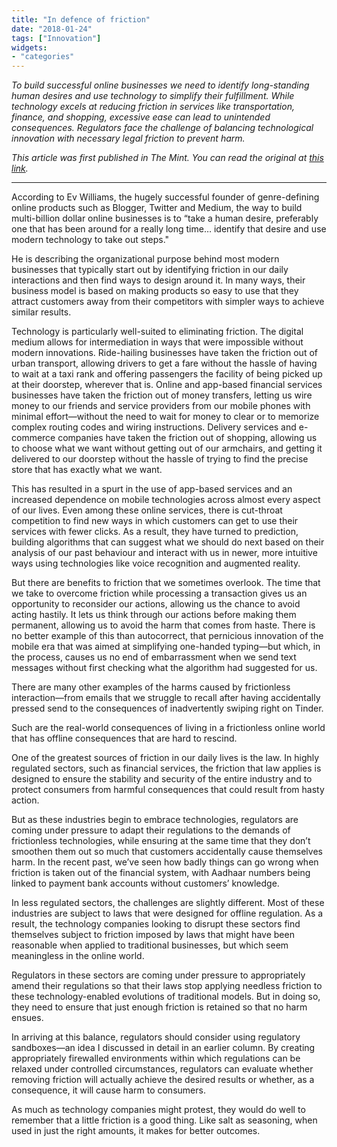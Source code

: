 ```yaml
---
title: "In defence of friction"
date: "2018-01-24"
tags: ["Innovation"]
widgets: 
- "categories"
---
```


*To build successful online businesses we need to identify long-standing human desires and use technology to simplify their fulfillment. While technology excels at reducing friction in services like transportation, finance, and shopping, excessive ease can lead to unintended consequences. Regulators face the challenge of balancing technological innovation with necessary legal friction to prevent harm.*
<!--more-->
*This article was first published in The Mint. You can read the original at [this link](https://www.livemint.com/Opinion/jxz45PQvV3M85djxVjWXBI/In-defence-of-friction.html).*

---

According to Ev Williams, the hugely successful founder of genre-defining online products such as Blogger, Twitter and Medium, the way to build multi-billion dollar online businesses is to “take a human desire, preferably one that has been around for a really long time… identify that desire and use modern technology to take out steps."

He is describing the organizational purpose behind most modern businesses that typically start out by identifying friction in our daily interactions and then find ways to design around it. In many ways, their business model is based on making products so easy to use that they attract customers away from their competitors with simpler ways to achieve similar results.

Technology is particularly well-suited to eliminating friction. The digital medium allows for intermediation in ways that were impossible without modern innovations. Ride-hailing businesses have taken the friction out of urban transport, allowing drivers to get a fare without the hassle of having to wait at a taxi rank and offering passengers the facility of being picked up at their doorstep, wherever that is. Online and app-based financial services businesses have taken the friction out of money transfers, letting us wire money to our friends and service providers from our mobile phones with minimal effort—without the need to wait for money to clear or to memorize complex routing codes and wiring instructions. Delivery services and e-commerce companies have taken the friction out of shopping, allowing us to choose what we want without getting out of our armchairs, and getting it delivered to our doorstep without the hassle of trying to find the precise store that has exactly what we want.

This has resulted in a spurt in the use of app-based services and an increased dependence on mobile technologies across almost every aspect of our lives. Even among these online services, there is cut-throat competition to find new ways in which customers can get to use their services with fewer clicks. As a result, they have turned to prediction, building algorithms that can suggest what we should do next based on their analysis of our past behaviour and interact with us in newer, more intuitive ways using technologies like voice recognition and augmented reality.

But there are benefits to friction that we sometimes overlook. The time that we take to overcome friction while processing a transaction gives us an opportunity to reconsider our actions, allowing us the chance to avoid acting hastily. It lets us think through our actions before making them permanent, allowing us to avoid the harm that comes from haste. There is no better example of this than autocorrect, that pernicious innovation of the mobile era that was aimed at simplifying one-handed typing—but which, in the process, causes us no end of embarrassment when we send text messages without first checking what the algorithm had suggested for us.

There are many other examples of the harms caused by frictionless interaction—from emails that we struggle to recall after having accidentally pressed send to the consequences of inadvertently swiping right on Tinder.

Such are the real-world consequences of living in a frictionless online world that has offline consequences that are hard to rescind.

One of the greatest sources of friction in our daily lives is the law. In highly regulated sectors, such as financial services, the friction that law applies is designed to ensure the stability and security of the entire industry and to protect consumers from harmful consequences that could result from hasty action.

But as these industries begin to embrace technologies, regulators are coming under pressure to adapt their regulations to the demands of frictionless technologies, while ensuring at the same time that they don’t smoothen them out so much that customers accidentally cause themselves harm. In the recent past, we’ve seen how badly things can go wrong when friction is taken out of the financial system, with Aadhaar numbers being linked to payment bank accounts without customers’ knowledge.

In less regulated sectors, the challenges are slightly different. Most of these industries are subject to laws that were designed for offline regulation. As a result, the technology companies looking to disrupt these sectors find themselves subject to friction imposed by laws that might have been reasonable when applied to traditional businesses, but which seem meaningless in the online world.

Regulators in these sectors are coming under pressure to appropriately amend their regulations so that their laws stop applying needless friction to these technology-enabled evolutions of traditional models. But in doing so, they need to ensure that just enough friction is retained so that no harm ensues.

In arriving at this balance, regulators should consider using regulatory sandboxes—an idea I discussed in detail in an earlier column. By creating appropriately firewalled environments within which regulations can be relaxed under controlled circumstances, regulators can evaluate whether removing friction will actually achieve the desired results or whether, as a consequence, it will cause harm to consumers.

As much as technology companies might protest, they would do well to remember that a little friction is a good thing. Like salt as seasoning, when used in just the right amounts, it makes for better outcomes.

